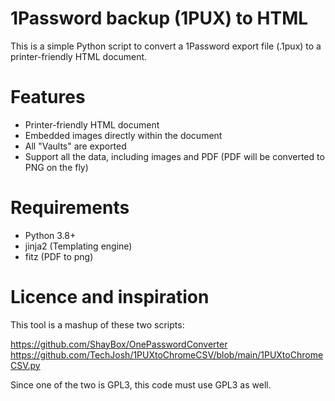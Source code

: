 # 1Password backup (1PUX) to HTML

This is a simple Python script to convert a 1Password export file (.1pux) to a printer-friendly HTML document.

# Features

- Printer-friendly HTML document
- Embedded images directly within the document
- All "Vaults" are exported
- Support all the data, including images and PDF (PDF will be converted to PNG on the fly)

# Requirements

- Python 3.8+
- jinja2 (Templating engine)
- fitz (PDF to png)

# Licence and inspiration

This tool is a mashup of these two scripts:

https://github.com/ShayBox/OnePasswordConverter
https://github.com/TechJosh/1PUXtoChromeCSV/blob/main/1PUXtoChromeCSV.py

Since one of the two is GPL3, this code must use GPL3 as well.
